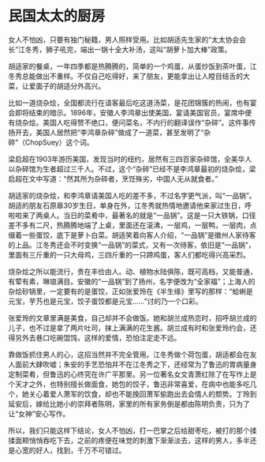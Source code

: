 # 民国太太的厨房

女人不怕凶，只要有独门秘籍，男人照样受用。比如胡适先生家的“太太协会会长”江冬秀，狮子吼完，端出一锅十全大补汤，这叫“胡萝卜加大棒”政策。 

胡适家的餐桌，一年四季都是热腾腾的，简单的一个鸡蛋，从蛋炒饭到茶叶蛋，江冬秀总能做出不重样。不仅自己吃得好，来了朋友，更能拿出让人瞠目结舌的大菜，让爱面子的胡适分外高兴。 

比如一道烧杂烩，全国都流行在请客最后吃这道汤菜，是花团锦簇的热闹，也有宴会即将结束的暗示。1896年，安徽人李鸿章出使美国，宴请美国官员，宴席中便有烧杂烩。美国人吃得赞不绝口，便问菜名，不内行的翻译误作“杂碎”。这件事传扬开去，美国人居然把“李鸿章杂碎”做成了一道菜，甚至发明了“杂碎”（ChopSuey）这个词。 

梁启超在1903年游历美国，发现当时的纽约，居然有三四百家杂碎馆，全美华人以杂碎馆为生者超过三千人。不过，这个“杂碎”已经不是李鸿章最初的烧杂烩，梁启超在文中写道：“然其所为杂碎者，烹饪殊劣，中国人无从就食者。” 

胡适家的烧杂烩，和李鸿章请美国人吃的差不多，不过名字更气派，叫“一品锅”。胡适的朋友石原皋30岁生日，单身在外，江冬秀就热情地邀请他来家过生日，呼啦啦来了两桌人。当日的菜肴中，最著名的就是“一品锅”。这是一只大铁锅，口径差不多有二尺，热腾腾地端了上桌，里面还在滚沸，一层鸡，一层鸭，一层肉，点缀着一些蛋饺，底下是萝卜白菜。胡适笑着向客人介绍，“一品锅”是徽州人家待客的上品。江冬秀还会不时变换“一品锅”的菜式，又有一次待客，依旧是“一品锅”，里面有三斤重的一只大母鸡，三四斤重的一只蹄鸡蛋，客人们都吃得兴高采烈。 

烧杂烩之所以能流行，贵在丰俭由人。动、植物水陆俱陈，既可高档，又能普通，有荤有素，琳琅满目。安徽的“一品锅”到了扬州，名字便改为“全家福”；上海人的杂烩砂锅里，一定要有的是蛋饺，正如张爱玲在《半生缘》里写的那样：“蛤蜊是元宝，芋艿也是元宝，饺子蛋饺都是元宝……”讨的乃一个口彩。 

张爱玲的文章里满是美食，自己却并不会做饭。她和胡兰成热恋时，招呼胡兰成的儿子，也不过是拿了两片吐司，抹上满满的花生酱。胡兰成有时和张爱玲约会，还得另外去巷口吃碗馄饨，这样的爱情，恐怕注定走不远。 

靠做饭抓住男人的心，这招当然并不完全管用。江冬秀做个荷包蛋，胡适都会在友人面前大肆吹嘘；朱安的手艺恐怕并不在江冬秀之下，还经常为了鲁迅的胃病量身定制菜肴，但鲁迅的心终究在许广平那里。另一位著名女文青萧红除了在写作上是个天才之外，也特别擅长做面食，她包的饺子，鲁迅非常喜爱，在病中也能多吃几个，她关心着爱人萧军的饮食，却也不能挽回萧军偷跑出去会情人的颓势。丁玲到延安后，嫁给比她小的崇拜者陈明，家里的所有家务倒是都由陈明负责，只为了让“女神”安心写作。 

所以，我们只能这样下结论，女人不怕凶，打一巴掌之后给甜枣吃，被打的那个揉揉面颊悄悄吞吃下去，之前的疼便在味觉的刺激下渐渐淡去，这样的男人，多半还是心宽的好人，找到，千万不可错过。
